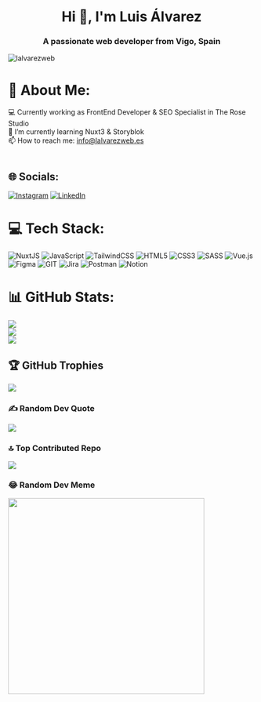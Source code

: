 <h1 align="center">Hi 👋, I'm Luis Álvarez</h1>
<h3 align="center">A passionate web developer from Vigo, Spain</h3>

<p align="left"> <img src="https://komarev.com/ghpvc/?username=lalvarezweb&label=Profile%20views&color=0e75b6&style=flat" alt="lalvarezweb" /> </p>

# 💫 About Me:
💻 Currently working as FrontEnd Developer & SEO Specialist in The Rose Studio<br>🌱 I’m currently learning Nuxt3 & Storyblok<br>📫 How to reach me: info@lalvarezweb.es<br><br>


## 🌐 Socials:
[![Instagram](https://img.shields.io/badge/Instagram-%23E4405F.svg?logo=Instagram&logoColor=white)](https://instagram.com/lalvarezweb) [![LinkedIn](https://img.shields.io/badge/LinkedIn-%230077B5.svg?logo=linkedin&logoColor=white)](https://linkedin.com/in/lalvarezweb) 

# 💻 Tech Stack:
![NuxtJS](https://img.shields.io/badge/Nuxt-black?style=for-the-badge&logo=nuxt.js&logoColor=white) ![JavaScript](https://img.shields.io/badge/javascript-%23323330.svg?style=for-the-badge&logo=javascript&logoColor=%23F7DF1E) ![TailwindCSS](https://img.shields.io/badge/tailwindcss-%2338B2AC.svg?style=for-the-badge&logo=tailwind-css&logoColor=white) ![HTML5](https://img.shields.io/badge/html5-%23E34F26.svg?style=for-the-badge&logo=html5&logoColor=white) ![CSS3](https://img.shields.io/badge/css3-%231572B6.svg?style=for-the-badge&logo=css3&logoColor=white) ![SASS](https://img.shields.io/badge/SASS-hotpink.svg?style=for-the-badge&logo=SASS&logoColor=white) ![Vue.js](https://img.shields.io/badge/vuejs-%2335495e.svg?style=for-the-badge&logo=vuedotjs&logoColor=%234FC08D) 	![Figma](https://img.shields.io/badge/figma-%23F24E1E.svg?style=for-the-badge&logo=figma&logoColor=white) ![GIT](https://img.shields.io/badge/Git-fc6d26?style=for-the-badge&logo=git&logoColor=white) ![Jira](https://img.shields.io/badge/jira-%230A0FFF.svg?style=for-the-badge&logo=jira&logoColor=white) ![Postman](https://img.shields.io/badge/Postman-FF6C37?style=for-the-badge&logo=postman&logoColor=white) ![Notion](https://img.shields.io/badge/Notion-%23000000.svg?style=for-the-badge&logo=notion&logoColor=white)
# 📊 GitHub Stats:
![](https://github-readme-stats.vercel.app/api?username=lalvarezweb&theme=dark&hide_border=false&include_all_commits=false&count_private=false)<br/>
![](https://github-readme-streak-stats.herokuapp.com/?user=lalvarezweb&theme=dark&hide_border=false)<br/>
![](https://github-readme-stats.vercel.app/api/top-langs/?username=lalvarezweb&theme=dark&hide_border=false&include_all_commits=false&count_private=false&layout=compact)

## 🏆 GitHub Trophies
![](https://github-profile-trophy.vercel.app/?username=lalvarezweb&theme=onedark&no-frame=false&no-bg=true&margin-w=4)

### ✍️ Random Dev Quote
![](https://quotes-github-readme.vercel.app/api?type=horizontal&theme=radical)

### 🔝 Top Contributed Repo
![](https://github-contributor-stats.vercel.app/api?username=lalvarezweb&limit=5&theme=dark&combine_all_yearly_contributions=true)

### 😂 Random Dev Meme
<img src='https://randommeme-five.vercel.app/' style="height: 400px;"/>


